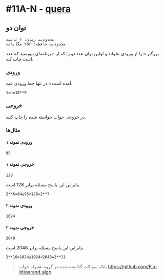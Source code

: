# #11A-N - [quera](https://quera.org/problemset/616)

## توان دو

    محدودیت زمان: ۲ ثانیه
    محدودیت حافظه: ۲۵۶ مگابایت

برنامه‌ای بنویسید که عدد `n` را از ورودی بخواند و اولین توان عدد دو را که از `n` بزرگتر است چاپ کند.

### ورودی

در تنها خط ورودی عدد `n` آمده است.

`1≤n≤10**9`

### خروجی

در خروجی جواب خواسته شده را چاپ کنید.

### مثال‌ها

#### ورودی نمونه ۱

```
95
```

#### خروجی نمونه ۱

```
128
```

بنابراین این پاسخ مسئله برابر 128 است.

`2**6=64≤95<128=2**7`

#### ورودی نمونه ۲

```
1024
```

#### خروجی نمونه ۲

```
2048
```

بنابراین این پاسخ مسئله برابر 2048 است.

`2**10=1024≤1024<2048=2**11`

> بانک سوالات گذاشته شده در گروه-همراه جواب
> https://github.com/Flu-iid/parand_algo
